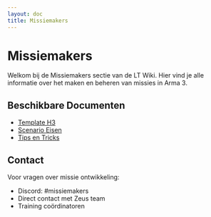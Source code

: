 ```yaml
---
layout: doc
title: Missiemakers
---
```


# Missiemakers

Welkom bij de Missiemakers sectie van de LT Wiki. Hier vind je alle informatie over het maken en beheren van missies in Arma 3.

## Beschikbare Documenten

- [Template H3](/missiemakers/template-h3)
- [Scenario Eisen](/missiemakers/scenario-eisen)
- [Tips en Tricks](/missiemakers/tips-en-tricks)

## Contact

Voor vragen over missie ontwikkeling:
- Discord: #missiemakers
- Direct contact met Zeus team
- Training coördinatoren 